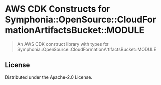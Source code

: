# AWS CDK Constructs for Symphonia::OpenSource::CloudFormationArtifactsBucket::MODULE

> An AWS CDK construct library with types for Symphonia::OpenSource::CloudFormationArtifactsBucket::MODULE

## License

Distributed under the Apache-2.0 License.
